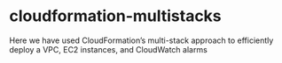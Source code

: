 # cloudformation-multistacks
Here we have used CloudFormation’s multi-stack approach to efficiently deploy a VPC, EC2 instances, and CloudWatch alarms
